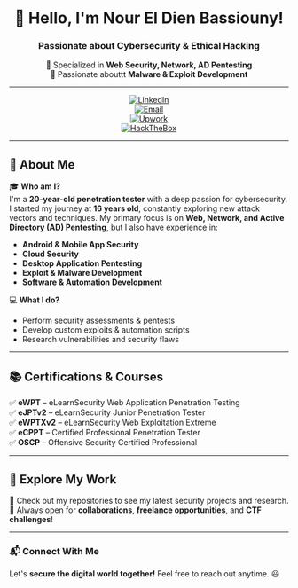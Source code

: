 <div align="center">

# 👋 Hello, I'm Nour El Dien Bassiouny!

### Passionate about Cybersecurity & Ethical Hacking

🔹 Specialized in **Web Security, Network, AD Pentesting**  
🔹 Passionate abouttt **Malware & Exploit Development**

---

[![LinkedIn](https://img.shields.io/badge/LinkedIn-0077B5?style=for-the-badge&logo=linkedin&logoColor=white)](https://www.linkedin.com/in/nour-el-dien-bassiouny-054674250/)  
[![Email](https://img.shields.io/badge/Email-D14836?style=for-the-badge&logo=gmail&logoColor=white)](mailto:nourbassiouny.official@gmail.com)  
[![Upwork](https://img.shields.io/badge/Upwork-6FDA44?style=for-the-badge&logo=upwork&logoColor=white)](https://www.upwork.com/fl/bassiouny1337?mp_source=share)  
[![HackTheBox](https://img.shields.io/badge/HackTheBox-9FEF00?style=for-the-badge&logo=hackthebox&logoColor=white)](https://app.hackthebox.com/users/1945638)

</div>

---

## 📌 About Me

🎓 **Who am I?**  
I'm a **20-year-old penetration tester** with a deep passion for cybersecurity. I started my journey at **16 years old**, constantly exploring new attack vectors and techniques. My primary focus is on **Web, Network, and Active Directory (AD) Pentesting**, but I also have experience in:
- **Android & Mobile App Security**
- **Cloud Security**
- **Desktop Application Pentesting**
- **Exploit & Malware Development**
- **Software & Automation Development**

💻 **What I do?**  
- Perform security assessments & pentests
- Develop custom exploits & automation scripts
- Research vulnerabilities and security flaws

---

## 📚 Certifications & Courses

✅ **eWPT** – eLearnSecurity Web Application Penetration Testing  
✅ **eJPTv2** – eLearnSecurity Junior Penetration Tester  
✅ **eWPTXv2** – eLearnSecurity Web Exploitation Extreme  
✅ **eCPPT** – Certified Professional Penetration Tester  
✅ **OSCP** – Offensive Security Certified Professional  

---

## 🚀 Explore My Work

🔹 Check out my repositories to see my latest security projects and research.  
🔹 Always open for **collaborations**, **freelance opportunities**, and **CTF challenges**!  

---

### 📬 Connect With Me
Let's **secure the digital world together!** Feel free to reach out anytime. 😃

